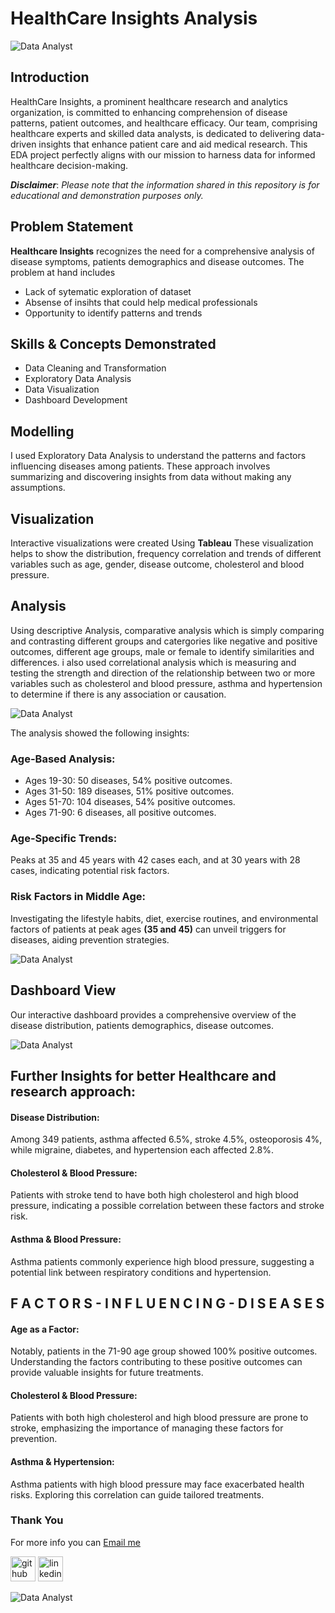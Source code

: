 # HealthCare Insights Analysis

![Data Analyst](https://github.com/davidadenaiyes/HealthCare-insights-/blob/main/HCI-LOGO-Latest-1024x215.png)

## Introduction
HealthCare Insights, a prominent healthcare research and analytics organization, is committed to enhancing comprehension of disease patterns, patient outcomes, and healthcare efficacy. Our team, comprising healthcare experts and skilled data analysts, is dedicated to delivering data-driven insights that enhance patient care and aid medical research. This EDA project perfectly aligns with our mission to harness data for informed healthcare decision-making.

**_Disclaimer_**: _Please note that the information shared in this repository is for educational and demonstration purposes only._

## Problem Statement
**Healthcare Insights** recognizes the need for a comprehensive analysis of disease symptoms, patients demographics and disease outcomes. The problem at hand includes 

- Lack of sytematic exploration of dataset
- Absense of insihts that could help medical professionals
- Opportunity to identify patterns and trends

## Skills & Concepts Demonstrated
- Data Cleaning and Transformation
- Exploratory Data Analysis 
- Data Visualization
- Dashboard Development

## Modelling
I used Exploratory Data Analysis to understand the patterns and factors influencing diseases among patients. These approach involves summarizing and discovering insights from data without making any assumptions.

## Visualization

Interactive visualizations were created Using **Tableau** These visualization helps to show the distribution, frequency correlation and trends of different variables such as age, gender, disease outcome, cholesterol and blood pressure.

## Analysis

Using descriptive Analysis, comparative analysis which is simply comparing and contrasting different groups and catergories like negative and positive outcomes, different age groups, male or female to identify similarities and differences. i also used correlational analysis which is measuring and testing the strength and direction of the relationship between two or more variables such as cholesterol and blood pressure, asthma and hypertension to determine if there is any association or causation.  

![Data Analyst](https://github.com/davidadenaiyes/HealthCare-insights-/blob/main/1.%20patients%2C%20age%20and%20diseases.PNG)

The analysis showed the following insights:

### Age-Based Analysis:
- Ages 19-30: 50 diseases, 54% positive outcomes.
- Ages 31-50: 189 diseases, 51% positive outcomes.
- Ages 51-70: 104 diseases, 54% positive outcomes.
- Ages 71-90: 6 diseases, all positive outcomes.

### Age-Specific Trends:
Peaks at 35 and 45 years with 42 cases each, and at 30 years with 28 cases, indicating potential risk factors.

### Risk Factors in Middle Age: 
Investigating the lifestyle habits, diet, exercise routines, and environmental factors of patients at peak ages **(35 and 45)** can unveil triggers for diseases, aiding prevention strategies.

![Data Analyst](https://github.com/davidadenaiyes/HealthCare-insights-/blob/main/EDA%20of%20symptoms.PNG)

## Dashboard View
Our interactive dashboard provides a comprehensive overview of the disease distribution, patients demographics, disease outcomes. 

![Data Analyst](https://github.com/davidadenaiyes/HealthCare-insights-/blob/main/Healthcare%20Insights%20Dashboard.png)


## Further Insights for better Healthcare and research approach:

#### Disease Distribution: 
Among 349 patients, asthma affected 6.5%, stroke 4.5%, osteoporosis 4%, while migraine, diabetes, and hypertension each affected 2.8%.

#### Cholesterol & Blood Pressure: 
Patients with stroke tend to have both high cholesterol and high blood pressure, indicating a possible correlation between these factors and stroke risk.

#### Asthma & Blood Pressure: 
Asthma patients commonly experience high blood pressure, suggesting a potential link between respiratory conditions and hypertension.

## F A C T O R S - I N F L U E N C I N G - D I S E A S E S
#### Age as a Factor: 
Notably, patients in the 71-90 age group showed 100% positive outcomes. Understanding the factors contributing to these positive outcomes can provide valuable insights for future treatments.

#### Cholesterol & Blood Pressure: 
Patients with both high cholesterol and high blood pressure are prone to stroke, emphasizing the importance of managing these factors for prevention.

#### Asthma & Hypertension: 
Asthma patients with high blood pressure may face exacerbated health risks. Exploring this correlation can guide tailored treatments.


### Thank You 
For more info you can [Email me](muideenadeakanni@gmail.com)

[<img src='https://cdn.jsdelivr.net/npm/simple-icons@3.0.1/icons/github.svg' alt='github' height='40'>](https://github.com/muideenadeakanni)  [<img src='https://cdn.jsdelivr.net/npm/simple-icons@3.0.1/icons/linkedin.svg' alt='linkedin' height='40'>](https://www.linkedin.com/in/muideenadeakanni)  

![Data Analyst](https://github.com/princeadeakanni/WeCare-Attrition/blob/main/My%20banner.png)

